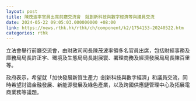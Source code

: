```yaml
---
layout: post
title: 陳茂波率官員出席前廳交流會　就創新科技與數字經濟等與議員交流
date: 2024-05-22 09:05:03.000000000 +08:00
link: https://news.rthk.hk/rthk/ch/component/k2/1754153-20240522.htm
categories: rthk
---
```


立法會舉行前廳交流會，由財政司司長陳茂波率領多名官員出席，包括財經事務及庫務局局長許正宇、環境及生態局局長謝展寰、署理商務及經濟發展局局長陳百里等。

政府表示，希望就「加快發展新質生產力 :創新科技與數字經濟」和議員交流，同時希望討論金融發展、新能源發展及綠色產業，以及跨國供應鏈管理中心及拓展電商業務等議題。
